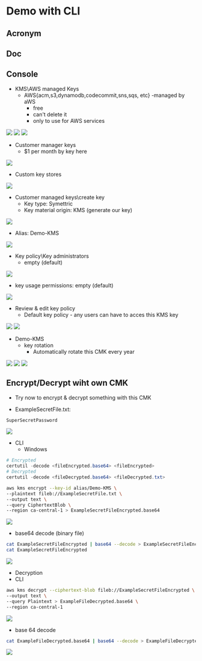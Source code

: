 # Demo with CLI

## Acronym

## Doc

## Console
* KMS\AWS managed Keys
    * AWS\{acm,s3,dynamodb,codecommit,sns,sqs, etc} -managed by aWS
      * free
      * can't delete it
      * only to use for AWS services

[<img src="https://i.imgur.com/VxElNqt.png">](https://i.imgur.com/VxElNqt.png)
[<img src="https://i.imgur.com/7zj7Px5.png">](https://i.imgur.com/7zj7Px5.png)
[<img src="https://i.imgur.com/J7TcxAc.png">](https://i.imgur.com/J7TcxAc.png)

* Customer manager keys
    * $1 per month by key here

[<img src="https://i.imgur.com/sqHv8E8.png">](https://i.imgur.com/sqHv8E8.png)

* Custom key stores

[<img src="https://i.imgur.com/snzq7m8.png">](https://i.imgur.com/snzq7m8.png)

* Customer managed keys\create key
    * Key type: Symettric
    * Key material origin: KMS (generate our key)
    
[<img src="https://i.imgur.com/dwF715g.png">](https://i.imgur.com/dwF715g.png)

* Alias: Demo-KMS

[<img src="https://i.imgur.com/Mx6olZD.png">](https://i.imgur.com/Mx6olZD.png)

* Key policy\Key administrators
    * empty (default)
    
[<img src="https://i.imgur.com/9d33f55.png">](https://i.imgur.com/9d33f55.png)

* key usage permissions: empty (default)
    
[<img src="https://i.imgur.com/9zV2Tst.png">](https://i.imgur.com/9zV2Tst.png)

* Review & edit key policy
    * Default key policy - any users can have to acces this KMS key
    
[<img src="https://i.imgur.com/lZID4tD.png">](https://i.imgur.com/lZID4tD.png)
[<img src="https://i.imgur.com/m2Qo4ru.png">](https://i.imgur.com/m2Qo4ru.png)

* Demo-KMS
    * key rotation
      * Automatically rotate this CMK every year

[<img src="https://i.imgur.com/9hTqtl7.png">](https://i.imgur.com/9hTqtl7.png)
[<img src="https://i.imgur.com/tEEyx3Z.png">](https://i.imgur.com/tEEyx3Z.png)
[<img src="https://i.imgur.com/8248TUT.png">](https://i.imgur.com/8248TUT.png)

## Encrypt/Decrypt wiht own CMK
* Try now to encrypt & decrypt something with this CMK

* ExampleSecretFile.txt:
````txt
SuperSecretPassword
````

[<img src="https://i.imgur.com/rmnWZqX.png">](https://i.imgur.com/rmnWZqX.png)

* CLI
     * Windows
````powershell
# Encrypted
certutil -decode <fileEncrypted.base64> <fileEncrypted>
# Decrypted
certutil -decode <fileDecrypted.base64> <fileDecrypted.txt>
````
      
````bash
aws kms encrypt --key-id alias/Demo-KMS \
--plaintext fileb://ExampleSecretFile.txt \
--output text \
--query CiphertextBlob \
--region ca-central-1 > ExampleSecretFileEncrypted.base64
````
[<img src="https://i.imgur.com/CKyTwXx.png">](https://i.imgur.com/CKyTwXx.png)

* base64 decode (binary file)
````bash
cat ExampleSecretFileEncrypted | base64 --decode > ExampleSecretFileEncrypted
cat ExampleSecretFileEncrypted
````
[<img src="https://i.imgur.com/S7urgEV.png">](https://i.imgur.com/S7urgEV.png)

* Decryption
* CLI
````bash
aws kms decrypt --ciphertext-blob fileb://ExampleSecretFileEncrypted \
--output text \
--query Plaintext > ExampleFileDecrypted.base64 \
--region ca-central-1
````
[<img src="https://i.imgur.com/nHgBe81.png">](https://i.imgur.com/nHgBe81.png)

* base 64 decode
````bash
cat ExampleFileDecrypted.base64 | base64 --decode > ExampleFileDecrypted.txt
````
[<img src="https://i.imgur.com/w3Rczai.png">](https://i.imgur.com/w3Rczai.png)
